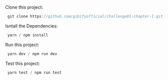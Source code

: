 Clone this project:

```js
 git clone https://github.com/gibifyofficial/challenge01-chapter-I.git
```
Isntall the Dependencies:

```js
 yarn / npm install
```
Run this project:

```js
 yarn dev / npm run dev
```

Test this project:

```js
 yarn test / npm run test
```
